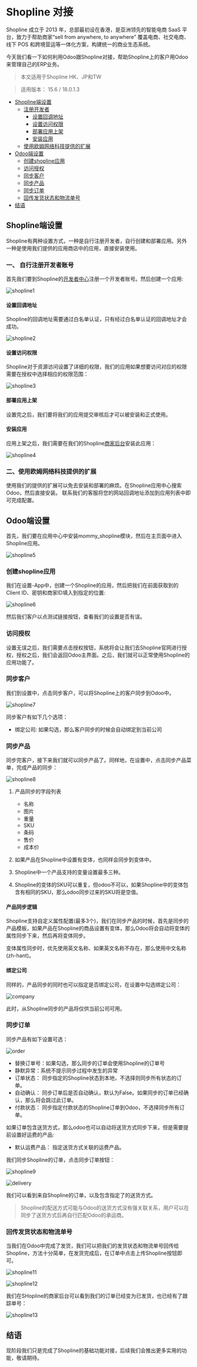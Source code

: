 # Shopline 对接

Shopline 成立于 2013 年，总部最初设在香港，是亚洲领先的智能电商 SaaS 平台，致力于帮助商家“sell from anywhere, to anywhere” 覆盖电商、社交电商、线下 POS 和跨境营运等一体化方案，构建统一的商业生态系统。

今天我们看一下如何利用Odoo跟Shopline对接，帮助Shopline上的客户用Odoo来管理自己的ERP业务。

> 本文适用于Shopline HK、JP和TW 

> 适用版本： 15.6 / 18.0.1.3

* [Shopline端设置](#shopline端设置)
  * [注册开发者](#一-自行注册开发者账号)
    * [设置回调地址](#设置回调地址)
    * [设置访问权限](#设置访问权限)
    * [部署应用上架](#部署应用上架)
    * [安装应用](#安装应用)
  * [使用欧姆网络科技提供的扩展](#二使用欧姆网络科技提供的扩展)
* [Odoo端设置](#odoo端设置)
  * [创建shopline应用](#创建shopline应用)
  * [访问授权](#访问授权)
  * [同步客户](#同步客户)
  * [同步产品](#同步产品)
  * [同步订单](#同步订单)
  * [回传发货状态和物流单号](#回传发货状态和物流单号)
* [结语](#结语)



## Shopline端设置

Shopline有两种设置方式，一种是自行注册开发者，自行创建和部署应用。另外一种是使用我们提供的应用商店中的应用，直接安装使用。

### 一、 自行注册开发者账号

首先我们要到Shopline的[开发者中心](https://developers.shoplineapp.com/)注册一个开发者账号。然后创建一个应用:

![shopline1](./images/shopline1.png)

#### 设置回调地址

Shopline的回调地址需要通过白名单认证，只有经过白名单认证的回调地址才会成功。

![shopline2](./images/shopline2.png)

#### 设置访问权限

Shopline对于资源访问设置了详细的权限，我们的应用如果想要访问对应的权限需要在授权中选择相应的权限范围：

![shopline3](./images/shopline3.png)


#### 部署应用上架

设置完之后，我们要将我们的应用提交审核后才可以被安装和正式使用。

#### 安装应用

应用上架之后，我们需要在我们的Shopline[商家后台](https://admin.shoplineapp.com/)安装此应用：

![shopline4](./images/shopline4.png)

### 二、使用欧姆网络科技提供的扩展

使用我们的提供的扩展可以免去安装和部署的麻烦。在Shopline应用中心搜索Odoo，然后直接安装。
联系我们的客服将您的网站回调地址添加到应用列表中即可完成配置。

## Odoo端设置

首先，我们要在应用中心中安装mommy_shopline模块，然后在主页面中进入Shopline应用。

![shopline5](./images/shopline5.png)

### 创建shopline应用

我们在设置-App中，创建一个Shopline的应用，然后把我们在前面获取到的Client ID、密钥和商家ID填入到指定的位置:

![shopline6](./images/shopline6.png)

然后我们客户以点测试链接按钮，查看我们的设置是否有误。

### 访问授权

设置无误之后，我们需要点击授权按钮，系统将会让我们去Shopline官网进行授权，授权之后，我们会返回Odoo主界面。之后，我们就可以正常使用Shopline的应用功能了。

### 同步客户

我们到设置中，点击同步客户，可以将Shopline上的客户同步到Odoo中。

![shopline7](./images/shopline7.png)

同步客户有如下几个选项：

* 绑定公司: 如果勾选，那么客户同步的时候会自动绑定到当前公司

### 同步产品

同步完客户，接下来我们就可以同步产品了。同样地，在设置中，点击同步产品菜单，完成产品的同步：

![shopline8](./images/shopline8.png)

1. 产品同步的字段列表
    * 名称
    * 图片
    * 重量
    * SKU
    * 条码
    * 售价
    * 成本价

2. 如果产品在Shopline中设置有变体，也同样会同步到变体中。
3. Shopline中一个产品支持的变量设置最多三种。
4. Shopline的变体的SKU可以重复，但odoo不可以，如果Shopline中的变体包含有相同的SKU，那么odoo同步过来的SKU将是空值。

#### 产品同步逻辑

Shopline支持自定义属性配置(最多3个)，我们在同步产品的时候，首先是同步的产品模板，如果产品在Shopline的商品设置有变体，那么Odoo将会自动将变体的属性同步下来，然后再将变体同步。

变体属性同步时，优先使用英文名称、如果英文名称不存在，那么使用中文名称(zh-hant)。

#### 绑定公司

同样的，产品同步的同时也可以指定是否绑定公司，在设置中勾选绑定公司：

![company](./images/shopline14.png)

此时，从Shopline同步的产品将仅供当前公司可用。

### 同步订单

同步产品有如下设置可选：

![order](./images/shopline15.png)

* 替换订单号：如果勾选，那么同步的订单会使用Shopline的订单号
* 静默异常：系统不提示同步过程中发生的异常
* 订单状态： 同步指定的Shopline状态到本地，不选择则同步所有状态的订单。
* 自动确认： 同步订单后是否自动确认，默认为False。如果同步的订单已经确认，那么将会跳过此订单。
* 付款状态： 同步指定付款状态的Shopline订单到Odoo，不选择同步所有订单。

如果订单包含送货方式，那么odoo也可以自动将送货方式同步下来，但是需要提前设置好运费的产品:

* 默认运费产品： 指定送货方式关联的运费产品。

我们同步Shopline的订单，点击同步订单按钮：

![shopline9](./images/shopline9.png)

![delivery](./images/shopline16.png)

我们可以看到来自Shopline的订单，以及包含指定了的送货方式。

> Shopline的配送方式可能与Odoo的送货方式没有强关联关系，用户可以在同步了送货方式后再自行匹配Odoo的承运商。

### 回传发货状态和物流单号

当我们在Odoo中完成了发货，我们可以把我们的发货状态和物流单号回传给Shopline，方法十分简单，在发货完成后，在订单中点击上传Shopline按钮即可。

![shopline11](./images/shopline11.png)

![shopline12](./images/shopline12.png)


我们在SHopline的商家后台可以看到我们的订单已经变为已发货，也已经有了跟踪单号：

![shopline13](./images/shopline13.png)


## 结语

现阶段我们只是完成了Shopline的基础功能对接，后续我们会推出更多实用的功能，敬请期待。